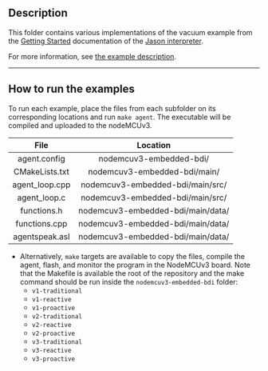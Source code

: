 ## Description

This folder contains various implementations of the vacuum example from the [Getting Started](https://jason.sourceforge.net/mini-tutorial/getting-started/) documentation of the [Jason interpreter](http://jason.sourceforge.net/wp/).

For more information, see [the example description](https://embedded-bdi.github.io/application.html).

----

## How to run the examples

To run each example, place the files from each subfolder on its corresponding locations and run `make agent`. The executable will be compiled and uploaded to the nodeMCUv3.

|      File      |            Location            |
|:--------------:|:------------------------------:|
|  agent.config  |      nodemcuv3-embedded-bdi/     |
| CMakeLists.txt |   nodemcuv3-embedded-bdi/main/   |
| agent_loop.cpp |  nodemcuv3-embedded-bdi/main/src/ |
|  agent_loop.c  |  nodemcuv3-embedded-bdi/main/src/ |
|   functions.h  | nodemcuv3-embedded-bdi/main/data/ |
|  functions.cpp | nodemcuv3-embedded-bdi/main/data/ |
| agentspeak.asl | nodemcuv3-embedded-bdi/main/data/ |

* Alternatively, `make` targets are available to copy the files, compile the agent, flash, and monitor the program in the NodeMCUv3 board. Note that the Makefile is available the root of the repository and the make command should be run inside the `nodemcuv3-embedded-bdi` folder:
  * `v1-traditional`
  * `v1-reactive`
  * `v1-proactive`
  * `v2-traditional`
  * `v2-reactive`
  * `v2-proactive`
  * `v3-traditional`
  * `v3-reactive`
  * `v3-proactive`